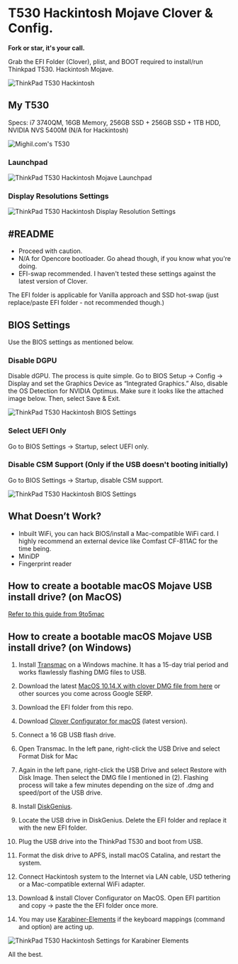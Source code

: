 # T530 Hackintosh Mojave Clover & Config.

**Fork or star, it's your call.** 

Grab the EFI Folder (Clover), plist, and BOOT required to install/run Thinkpad T530. Hackintosh Mojave.

![ThinkPad T530 Hackintosh](https://res.cloudinary.com/mighil/image/upload/v1574144992/hackintosh-t530-efi_p4lxxw.jpg)

## My T530

Specs: i7 3740QM, 16GB Memory, 256GB SSD + 256GB SSD + 1TB HDD, NVIDIA NVS 5400M (N/A for Hackintosh)

![Mighil.com's T530](https://res.cloudinary.com/mighil/image/upload/v1574145467/thinkpad-t530-clover-efi-hackintosh_ikt4cl.jpg)

### Launchpad

![ThinkPad T530 Hackintosh Mojave Launchpad](https://res.cloudinary.com/mighil/image/upload/v1574146587/thinkpad-t530-hackintosh-mojave-launchpad_xciuem.png)

### Display Resolutions Settings

![ThinkPad T530 Hackintosh Display Resolution Settings](https://mighil.com/wp-content/uploads/2019/11/thinkpad-t530-hackintosh-display-resolution-settings.png)

## #README

- Proceed with caution.
- N/A for Opencore bootloader. Go ahead though, if you know what you're doing. 
- EFI-swap recommended. I haven't tested these settings against the latest version of Clover.

The EFI folder is applicable for Vanilla approach and SSD hot-swap (just replace/paste EFI folder - not recommended though.) 

## BIOS Settings

Use the BIOS settings as mentioned below.

### Disable DGPU

Disable dGPU. The process is quite simple. Go to BIOS Setup -> Config -> Display and set the Graphics Device as “Integrated Graphics.” Also, disable the OS Detection for NVIDIA Optimus. Make sure it looks like the attached image below. Then, select Save & Exit.

![ThinkPad T530 Hackintosh BIOS Settings](https://res.cloudinary.com/mighil/image/upload/c_thumb,w_600,g_face/v1555925341/blog/ideal-bios-set-up-for-egpu-thinkpad530.jpg)

### Select UEFI Only

Go to BIOS Settings → Startup, select UEFI only. 

### Disable CSM Support (Only if the USB doesn't booting initially)

Go to BIOS Settings → Startup, disable CSM support.

![ThinkPad T530 Hackintosh BIOS Settings](https://camo.githubusercontent.com/194409231f53350510cac72c24f4b6c144ca28d2/68747470733a2f2f6d696768696c2e636f6d2f77702d636f6e74656e742f75706c6f6164732f323031392f30372f78323330742d62696f732d63736d2d6e6f2e6a7067)

## What Doesn’t Work?

- Inbuilt WiFi, you can hack BIOS/install a Mac-compatible WiFi card. I highly recommend an external device like Comfast CF-811AC for the time being.
- MiniDP 
- Fingerprint reader 

## How to create a bootable macOS Mojave USB install drive? (on MacOS)

[Refer to this guide from 9to5mac](https://9to5mac.com/2018/06/18/how-to-create-a-bootable-macos-mojave-10-14-usb-install-drive-video/)

## How to create a bootable macOS Mojave USB install drive? (on Windows)

1. Install [Transmac](https://www.acutesystems.com/scrtm.htm) on a Windows machine. It has a 15-day trial period and works flawlessly flashing DMG files to USB.

2. Download the latest [MacOS 10.14.X with clover DMG file from here](https://mirrors.dtops.cc/iso/MacOS/daliansky_macos/10.14/) or other sources you come across Google SERP.

3. Download the EFI folder from this repo.

4. Download [Clover Configurator for macOS](https://mackie100projects.altervista.org/download-clover-configurator/) (latest version).

5. Connect a 16 GB USB flash drive.

6. Open Transmac. In the left pane, right-click the USB Drive and select Format Disk for Mac

7. Again in the left pane, right-click the USB Drive and select Restore with Disk Image. Then select the DMG file I mentioned in (2). Flashing process will take a few minutes depending on the size of .dmg and speed/port of the USB drive.

8. Install [DiskGenius](https://www.diskgenius.com/).

9. Locate the USB drive in DiskGenius. Delete the EFI folder and replace it with the new EFI folder. 

10. Plug the USB drive into the ThinkPad T530 and boot from USB.

11. Format the disk drive to APFS, install macOS Catalina, and restart the system.

12. Connect Hackintosh system to the Internet via LAN cable, USD tethering or a Mac-compatible external WiFi adapter.

13. Download & install Clover Configurator on MacOS. Open EFI partition and copy -> paste the the EFI folder once more. 

14. You may use [Karabiner-Elements](https://pqrs.org/osx/karabiner/) if the keyboard mappings (command and option) are acting up.

![ThinkPad T530 Hackintosh Settings for Karabiner Elements](https://res.cloudinary.com/mighil/image/upload/v1574146218/t530-hackintosh-karabiner-elements_gefjwu.png)

All the best.
